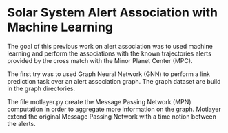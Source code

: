 # Solar System Alert Association with Machine Learning

The goal of this previous work on alert association was to used machine learning and perform the associations with the known trajectories alerts provided by the cross match with the Minor Planet Center (MPC).

The first try was to used Graph Neural Network (GNN) to perform a link prediction task over an alert association graph.
The graph dataset are build in the graph directories. 

The file motlayer.py create the Message Passing Network (MPN) computation in order to aggregate more information on the graph. Motlayer extend the original Message Passing Network with a time notion between the alerts. 